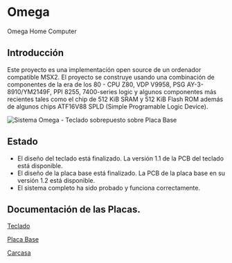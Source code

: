 # Omega
Omega Home Computer

## Introducción
Este proyecto es una implementación open source de un ordenador compatible MSX2. El proyecto se construye usando una combinación de componentes de la era de los 80 - CPU Z80, VDP V9958, PSG AY-3-8910/YM2149F, PPI 8255, 7400-series logic y algunos componentes más recientes tales como el chip de 512 KiB SRAM y 512 KiB Flash ROM además de algunos chips ATF16V88 SPLD (Simple Programable Logic Device).

![Sistema Omega - Teclado sobrepuesto sobre Placa Base](Mainboard/images/Omega-Mainboard-1.1-Stacked.jpg)

## Estado
* El diseño del teclado está finalizado. La versión 1.1 de la PCB del teclado está disponible.
* El diseño de la placa base está finalizado. La PCB de la placa base en su versión 1.2 está disponible.
* El sistema completo ha sido probado y funciona correctamente.

## Documentación de las Placas.

[Teclado](Keyboard_es.md)

[Placa Base](Mainboard_es.md)

[Carcasa](Enclosure_es.md)
